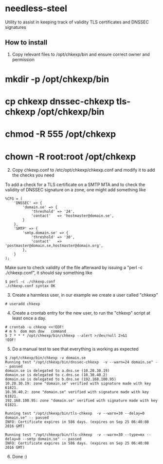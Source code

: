 # needless-steel
Utility to assist in keeping track of validity TLS certificates and DNSSEC signatures

## How to install

1. Copy relevant files to /opt/chkexp/bin and ensure correct owner and permission

# mkdir -p /opt/chkexp/bin
# cp chkexp dnssec-chkexp tls-chkexp /opt/chkexp/bin
# chmod -R 555 /opt/chkexp
# chown -R root:root /opt/chkexp

2. Copy chkexp.conf to /etc/opt/chkexp/chkexp.conf and modify it to add the checks you need

To add a check for a TLS certificate on a SMTP MTA and to check the validity
of DNSSEC signature on a zone, one might add something like

```
%CFG = (
	'DNSSEC' => {
		'domain.se' => {
			'threshold'	=> '24',
			'contact'	=> 'hostmaster@domain.se',
		}
	},
	'SMTP' => {
		'smtp.domain.se' => {
			'threshold'	=> '30',
			'contact'	=> 'postmaster@domain.se,hostmaster@domain.org',
		},
	}
);
```

Make sure to check validity of the file afterward by issuing a "perl -c ./chkexp.conf",
it should say something like

```
$ perl -c ./chkexp.conf
./chkexp.conf syntax OK
```

3. Create a harmless user, in our example we create a user called "chkexp"

`# useradd chkexp`

4. Create a crontab entry for the new user, to run the "chkexp" script at least once a day.

```
# crontab -u chkexp <<!EOF!
# m h  dom mon dow   command
5 7 * * * /opt/chkexp/bin/chkexp --alert >/dev/null 2>&1
!EOF!
```

5. Do a manual test to see that everything is working as expected

```
$ /opt/chkexp/bin/chkexp -v domain.se
Running test "/opt/chkexp/bin/dnssec-chkexp  -v --warn=24 domain.se" -- passed
domain.se is delegated to a.dns.se (10.20.30.19)
domain.se is delegated to c.dns.se (10.30.40.2)
domain.se is delegated to b.dns.se (192.168.100.95)
10.20.30.19: zone "domain.se" verified with signature made with key 61821.
10.30.40.2: zone "domain.se" verified with signature made with key 61821.
192.168.100.95: zone "domain.se" verified with signature made with key 61821.

Running test "/opt/chkexp/bin/tls-chkexp  -v --warn=30 --delay=0 domain.se" -- passed
INFO: Certificate expires in 586 days. (expires on Sep 25 06:40:08 2016 GMT)

Running test "/opt/chkexp/bin/tls-chkexp  -v --warn=30 --type=mx --delay=0 --smtp domain.se" -- passed
INFO: Certificate expires in 586 days. (expires on Sep 25 06:40:08 2016 GMT)
```

6. Done :)

